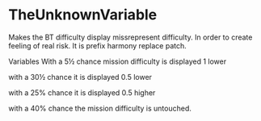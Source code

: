 # TheUnknownVariable
Makes the BT difficulty display missrepresent difficulty. In order to create feeling of real risk.
It is prefix harmony replace patch. 

Variables
With a 5½ chance mission difficulty is displayed 1 lower 

with a 30½ chance it is displayed 0.5 lower

with a 25% chance it is displayed 0.5 higher 

with a 40% chance the mission difficulty is untouched.
